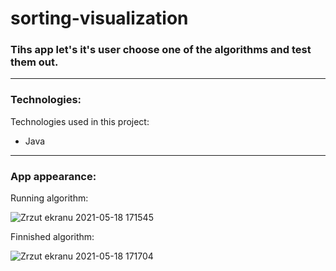 # sorting-visualization

### Tihs app let's it's user choose one of the algorithms and test them out.
---

### Technologies:
 Technologies used in this project:
* Java

---
### App appearance:
Running algorithm:

![Zrzut ekranu 2021-05-18 171545](https://user-images.githubusercontent.com/56931828/118679251-05b11680-b7fe-11eb-8e64-00f0b9107c18.png)


Finnished algorithm:

![Zrzut ekranu 2021-05-18 171704](https://user-images.githubusercontent.com/56931828/118679307-12356f00-b7fe-11eb-93a4-1e7fc883d080.png)
